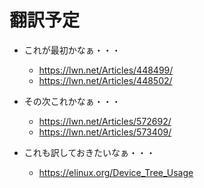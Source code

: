 # 翻訳予定

* これが最初かなぁ・・・
    * https://lwn.net/Articles/448499/
    * https://lwn.net/Articles/448502/

* その次これかなぁ・・・
    * https://lwn.net/Articles/572692/
    * https://lwn.net/Articles/573409/

* これも訳しておきたいなぁ・・・
    * https://elinux.org/Device_Tree_Usage
